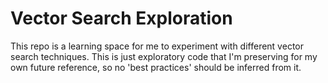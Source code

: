 # Vector Search Exploration

This repo is a learning space for me to experiment with different vector search techniques. This is just exploratory code that I'm preserving for my own future reference, so no 'best practices' should be inferred from it.
